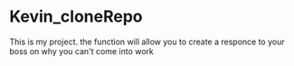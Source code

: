 # Kevin_cloneRepo

This is my project. the function will allow you to create a responce to your boss on why you can't come into work


